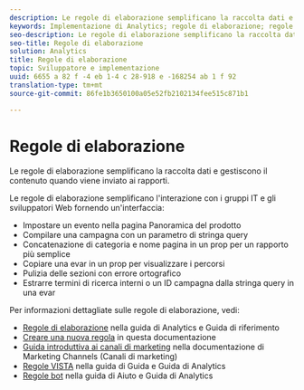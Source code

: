 ```yaml
---
description: Le regole di elaborazione semplificano la raccolta dati e gestiscono il contenuto quando viene inviato ai rapporti.
keywords: Implementazione di Analytics; regole di elaborazione; regole
seo-description: Le regole di elaborazione semplificano la raccolta dati e gestiscono il contenuto quando viene inviato ai rapporti.
seo-title: Regole di elaborazione
solution: Analytics
title: Regole di elaborazione
topic: Sviluppatore e implementazione
uuid: 6655 a 82 f -4 eb 1-4 c 28-918 e -168254 ab 1 f 92
translation-type: tm+mt
source-git-commit: 86fe1b3650100a05e52fb2102134fee515c871b1

---
```



# Regole di elaborazione

Le regole di elaborazione semplificano la raccolta dati e gestiscono il contenuto quando viene inviato ai rapporti.

Le regole di elaborazione semplificano l'interazione con i gruppi IT e gli sviluppatori Web fornendo un'interfaccia:

* Impostare un evento nella pagina Panoramica del prodotto
* Compilare una campagna con un parametro di stringa query
* Concatenazione di categoria e nome pagina in un prop per un rapporto più semplice
* Copiare una evar in un prop per visualizzare i percorsi
* Pulizia delle sezioni con errore ortografico
* Estrarre termini di ricerca interni o un ID campagna dalla stringa query in una evar

Per informazioni dettagliate sulle regole di elaborazione, vedi:

* [Regole di elaborazione](https://marketing.adobe.com/resources/help/en_US/reference/processing_rules.html) nella guida di Analytics e Guida di riferimento
* [Creare una nuova regola](../../implement/c-implement-with-dtm/c-rules/t-rules-create.md#task_B7FB5ED415AF430C952265AC2835C0DB) in questa documentazione
* [Guida introduttiva ai canali di marketing](https://marketing.adobe.com/resources/help/en_US/mchannel/c_getting_started_mchannel.html) nella documentazione di Marketing Channels (Canali di marketing)
* [Regole VISTA](https://marketing.adobe.com/resources/help/en_US/reference/VISTA.html) nella guida di Guida e Guida di Analytics
* [Regole bot](https://marketing.adobe.com/resources/help/en_US/reference/bot_rules.html) nella guida di Aiuto e Guida di Analytics

